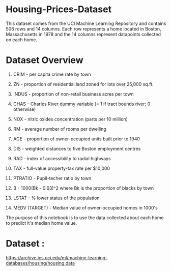 # Housing-Prices-Dataset
This dataset comes from the UCI Machine Learning Repository and contains 506 rows and 14 columns. Each row represents a home located in Boston, Massachusetts in 1978 and the 14 columns represent datapoints collected on each home. 

# Dataset Overview

1) CRIM - per capita crime rate by town

2) ZN - proportion of residential land zoned for lots over 25,000 sq.ft.

3) INDUS - proportion of non-retail business acres per town

4) CHAS - Charles River dummy variable (= 1 if tract bounds river; 0 otherwise)

5) NOX - nitric oxides concentration (parts per 10 million)

6) RM - average number of rooms per dwelling

7) AGE - proportion of owner-occupied units built prior to 1940

8) DIS - weighted distances to five Boston employment centres

9) RAD - index of accessibility to radial highways

10) TAX - full-value property-tax rate per $10,000

11) PTRATIO - Pupil-techer ratio by town

12) B - 1000(Bk - 0.63)^2 where Bk is the proportion of blacks by town

13) LSTAT - % lower status of the population

14) MEDV (TARGET) - Median value of owner-occupied homes in 1000's

The purpose of this notebook is to use the data collected about each home to predict it's median home value. 

# Dataset : 
https://archive.ics.uci.edu/ml/machine-learning-databases/housing/housing.data

